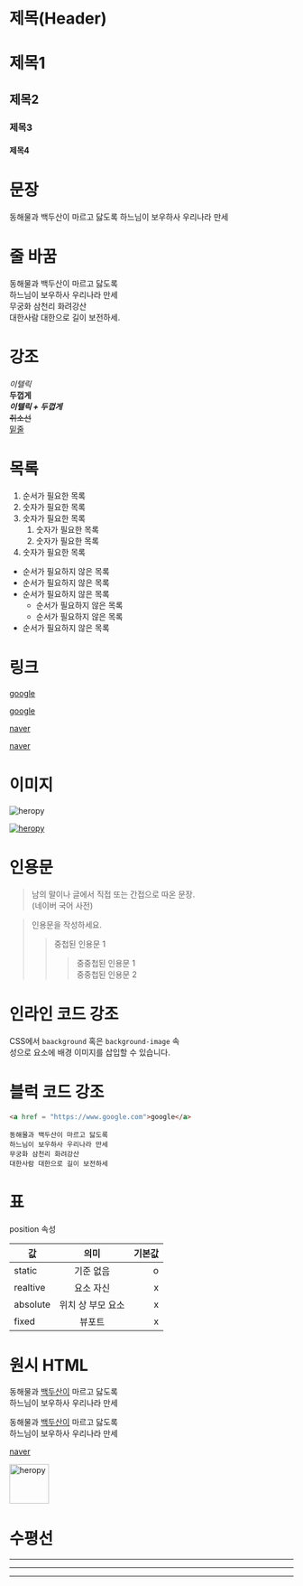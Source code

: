 # 제목(Header)

# 제목1

## 제목2

### 제목3

#### 제목4

# 문장

동해물과 백두산이 마르고 닳도록
하느님이 보우하사 우리나라 만세

# 줄 바꿈

동해물과 백두산이 마르고 닳도록  
하느님이 보우하사 우리나라 만세  
무궁화 삼천리 화려강산<Br/>
대한사람 대한으로 길이 보전하세.



# 강조

_이텔릭_  
**두껍게**  
**_이텔릭 + 두껍게_**  
~~취소선~~  
<u>밑줄</u>

# 목록


1. 순서가 필요한 목록
1. 숫자가 필요한 목록
1. 숫자가 필요한 목록
    1. 숫자가 필요한 목록
    1. 숫자가 필요한 목록
1. 숫자가 필요한 목록

- 순서가 필요하지 않은 목록
- 순서가 필요하지 않은 목록
- 순서가 필요하지 않은 목록
    - 순서가 필요하지 않은 목록
    - 순서가 필요하지 않은 목록
- 순서가 필요하지 않은 목록

# 링크
<a href = "https://www.google.com">google</a>

[google](https://www.google.com)

<a href = "https://www.google.com" title="네이버로 이동">naver</a>

[naver](https://www.naver.com "네이버로 이동")

# 이미지
![heropy](https://heropy.blog/css/images/logo.png)

[![heropy](https://heropy.blog/css/images/logo.png)](https://www.naver.com)

# 인용문

> 남의 말이나 글에서 직접 또는 간접으로 따온 문장.  
> (네이버 국어 사전)

> 인용문을 작성하세요.
>> 중첩된 인용문 1
>>> 중중첩된 인용문 1  
>>> 중중첩된 인용문 2

# 인라인 코드 강조

CSS에서 `baackground` 혹은 `background-image` 속  
성으로 요소에 배경 이미지를 삽입할 수 있습니다.

# 블럭 코드 강조

```html
<a href = "https://www.google.com">google</a>
```

```plain text
동해물과 백두산이 마르고 닳도록  
하느님이 보우하사 우리나라 만세  
무궁화 삼천리 화려강산  
대한사람 대한으로 길이 보전하세
```

# 표

position 속성

값 | 의미 | 기본값  
--|:--:|--:|
static | 기준 없음 | o
realtive | 요소 자신 | x
absolute | 위치 상 부모 요소 | x
fixed | 뷰포트 | x

# 원시 HTML
동해물과 <u>백두산이</u> 마르고 닳도록<br/>
하느님이 보우하사 우리나라 만세

동해물과 <span style = "text-decoration: underline;">백두산이</span> 마르고 닳도록<br/>
하느님이 보우하사 우리나라 만세

<a href = "https://www.google.com" title="네이버로 이동" target="_blank">naver</a>


<img width = "70" src="https://heropy.blog/css/images/logo.png" alt="heropy">

# 수평선

---
***
___